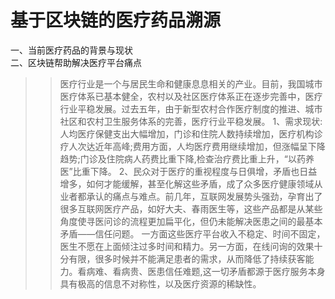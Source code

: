 # 基于区块链的医疗药品溯源
一、当前医疗药品的背景与现状<br>
二、区块链帮助解决医疗平台痛点<br>
>>医疗行业是一个与居民生命和健康息息相关的产业。目前，我国城市医疗体系已基本健全，农村以及社区医疗体系正在逐步完善中，医疗行业平稳发展。过去五年，由于新型农村合作医疗制度的推进、城市社区和农村卫生服务体系的完善，医疗行业平稳发展。
>>1、需求现状:人均医疗保健支出大幅增加，门诊和住院人数持续增加，医疗机构诊疗人次达近年高峰;费用方面，人均医疗费用继续增加，但涨幅呈下降趋势;门诊及住院病人药费比重下降,检查治疗费比重上升，“以药养医”比重下降。
>>2、民众对于医疗的重视程度与日俱增，矛盾也日益增多，如何才能缓解，甚至化解这些矛盾，成了众多医疗健康领域从业者都承认的痛点与难点。前几年，互联网发展势头强劲，孕育出了很多互联网医疗产品，如好大夫、春雨医生等，这些产品都是从某些角度使寻医问诊的流程更加扁平化，但仍未能解决医患之间的最基本矛盾――信任问题。
一方面这些医疗平台收入不稳定、时间不固定，医生不愿在上面倾注过多时间和精力。另一方面，在线问询的效果十分有限，很多时候并不能满足患者的需求，从而降低了持续获客能力。看病难、看病贵、医患信任难题,这一切矛盾都源于医疗服务本身具有极高的信息不对称性，以及医疗资源的稀缺性。



